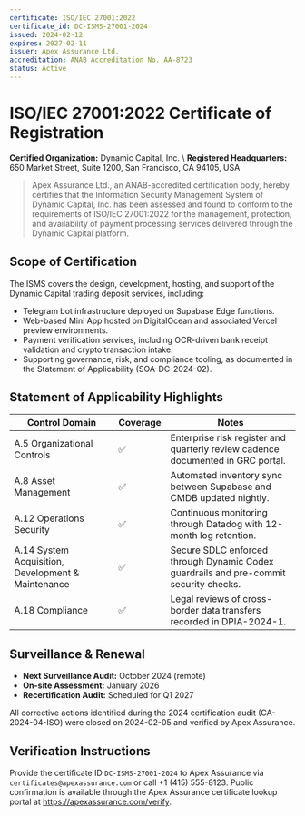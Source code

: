 ```yaml
---
certificate: ISO/IEC 27001:2022
certificate_id: DC-ISMS-27001-2024
issued: 2024-02-12
expires: 2027-02-11
issuer: Apex Assurance Ltd.
accreditation: ANAB Accreditation No. AA-8723
status: Active
---
```


# ISO/IEC 27001:2022 Certificate of Registration

**Certified Organization:** Dynamic Capital, Inc. \\ **Registered
Headquarters:** 650 Market Street, Suite 1200, San Francisco, CA 94105, USA

> Apex Assurance Ltd., an ANAB-accredited certification body, hereby certifies
> that the Information Security Management System of Dynamic Capital, Inc. has
> been assessed and found to conform to the requirements of ISO/IEC 27001:2022
> for the management, protection, and availability of payment processing
> services delivered through the Dynamic Capital platform.

## Scope of Certification

The ISMS covers the design, development, hosting, and support of the Dynamic
Capital trading deposit services, including:

- Telegram bot infrastructure deployed on Supabase Edge functions.
- Web-based Mini App hosted on DigitalOcean and associated Vercel preview
  environments.
- Payment verification services, including OCR-driven bank receipt validation
  and crypto transaction intake.
- Supporting governance, risk, and compliance tooling, as documented in the
  Statement of Applicability (SOA-DC-2024-02).

## Statement of Applicability Highlights

| Control Domain                                     | Coverage | Notes                                                                                 |
| -------------------------------------------------- | -------- | ------------------------------------------------------------------------------------- |
| A.5 Organizational Controls                        | ✅       | Enterprise risk register and quarterly review cadence documented in GRC portal.       |
| A.8 Asset Management                               | ✅       | Automated inventory sync between Supabase and CMDB updated nightly.                   |
| A.12 Operations Security                           | ✅       | Continuous monitoring through Datadog with 12-month log retention.                    |
| A.14 System Acquisition, Development & Maintenance | ✅       | Secure SDLC enforced through Dynamic Codex guardrails and pre-commit security checks. |
| A.18 Compliance                                    | ✅       | Legal reviews of cross-border data transfers recorded in DPIA-2024-1.                 |

## Surveillance & Renewal

- **Next Surveillance Audit:** October 2024 (remote)
- **On-site Assessment:** January 2026
- **Recertification Audit:** Scheduled for Q1 2027

All corrective actions identified during the 2024 certification audit
(CA-2024-04-ISO) were closed on 2024-02-05 and verified by Apex Assurance.

## Verification Instructions

Provide the certificate ID `DC-ISMS-27001-2024` to Apex Assurance via
`certificates@apexassurance.com` or call +1 (415) 555-8123. Public confirmation
is available through the Apex Assurance certificate lookup portal at
<https://apexassurance.com/verify>.
